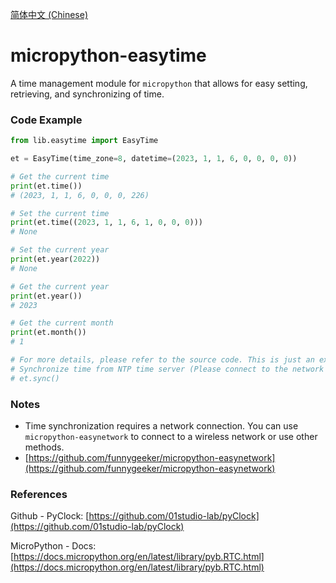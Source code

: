 [简体中文 (Chinese)](./README.ZH-CN.md)
# micropython-easytime

A time management module for `micropython` that allows for easy setting, retrieving, and synchronizing of time.

### Code Example
```python
from lib.easytime import EasyTime

et = EasyTime(time_zone=8, datetime=(2023, 1, 1, 6, 0, 0, 0, 0))

# Get the current time
print(et.time())
# (2023, 1, 1, 6, 0, 0, 0, 226)

# Set the current time
print(et.time((2023, 1, 1, 6, 1, 0, 0, 0)))
# None

# Set the current year
print(et.year(2022))
# None

# Get the current year
print(et.year())
# 2023

# Get the current month
print(et.month())
# 1

# For more details, please refer to the source code. This is just an example.
# Synchronize time from NTP time server (Please connect to the network first)
# et.sync()
```

### Notes
- Time synchronization requires a network connection. You can use `micropython-easynetwork` to connect to a wireless network or use other methods.
- [https://github.com/funnygeeker/micropython-easynetwork](https://github.com/funnygeeker/micropython-easynetwork)

### References
Github - PyClock: [https://github.com/01studio-lab/pyClock](https://github.com/01studio-lab/pyClock)

MicroPython - Docs: [https://docs.micropython.org/en/latest/library/pyb.RTC.html](https://docs.micropython.org/en/latest/library/pyb.RTC.html)